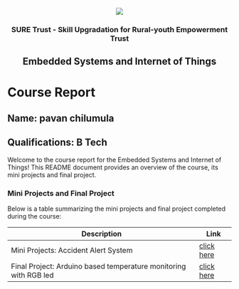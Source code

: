 <!-- PROJECT LOGO -->
<br />

<div align="center">
   <img src='https://user-images.githubusercontent.com/73131499/166115643-d3187f47-d38f-41b2-ae42-5ecbbc60de14.png' />


<h3 align="center">SURE Trust - Skill Upgradation for Rural-youth Empowerment Trust</h3>
  <h2>Embedded Systems and Internet of Things</h2>
</div>

# Course Report

## Name: pavan chilumula

## Qualifications: B Tech

Welcome to the course report for the Embedded Systems and Internet of Things! This README document provides an overview of the course, its mini projects and final project.

### Mini Projects and Final Project

Below is a table summarizing the mini projects and final project completed during the course:

| Description                               | Link                                    |
|-------------------------------------------|-----------------------------------------|
| Mini Projects:    Accident Alert System  |[click here](https://github.com/sure-trust/G7_ES/tree/main/Mini%20Projects/Pavan)                         |
| Final Project: Arduino based temperature monitoring with RGB led    | [click here](https://github.com/sure-trust/G7_ES/tree/main/Final%20Capstone%20Project/Pavan)                        |
